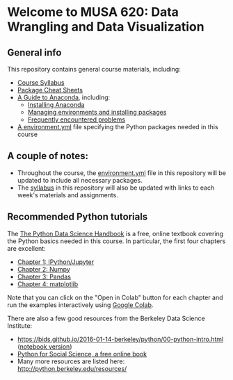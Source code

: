 # Welcome to MUSA 620: Data Wrangling and Data Visualization

## General info

This repository contains general course materials, including:

- [Course Syllabus](syllabus.md)
- [Package Cheat Sheets](./cheatsheets)
- [A Guide to Anaconda](anaconda-guide), including:
  - [Installing Anaconda]()
  - [Managing environments and installing packages]()
  - [Frequently encountered problems]()
- [A environment.yml](environment.yml) file specifying the Python packages needed in this course

## A couple of notes:

- Throughout the course, the [environment.yml]() file in this repository will be updated to include all necessary packages.
- The [syllabus](syllabus.md) in this repository will also be updated with links to each week's materials and assignments.

## Recommended Python tutorials

The [The Python Data Science Handbook](https://jakevdp.github.io/PythonDataScienceHandbook/) is a free, online textbook covering the Python basics needed in this course. In particular, the first four chapters are excellent:

- [Chapter 1: IPython/Jupyter](https://jakevdp.github.io/PythonDataScienceHandbook/01.00-ipython-beyond-normal-python.html)
- [Chapter 2: Numpy](https://jakevdp.github.io/PythonDataScienceHandbook/02.00-introduction-to-numpy.html)
- [Chapter 3: Pandas](https://jakevdp.github.io/PythonDataScienceHandbook/03.00-introduction-to-pandas.html)
- [Chapter 4: matplotlib](https://jakevdp.github.io/PythonDataScienceHandbook/04.00-introduction-to-matplotlib.html)

Note that you can click on the "Open in Colab" button for each chapter and run the examples interactively using [Google Colab](https://colab.research.google.com).

There are also a few good resources from the Berkeley Data Science Institute:

- https://bids.github.io/2016-01-14-berkeley/python/00-python-intro.html ([notebook version](https://bids.github.io/2016-01-14-berkeley/python/00-python-intro.ipynb))
- [Python for Social Science, a free online book](https://gawron.sdsu.edu/python_for_ss/course_core/book_draft/index.html)
- Many more resources are listed here: http://python.berkeley.edu/resources/
